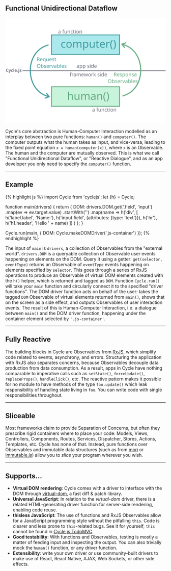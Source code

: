 ## Functional Unidirectional Dataflow

![Human-Computer Interaction in Cycle.js](/img/human-computer-diagram.svg)

Cycle's core abstraction is Human-Computer Interaction modelled as an interplay between two pure functions: `human()` and `computer()`. The computer outputs what the human takes as input, and vice-versa, leading to the fixed point equation `x = human(computer(x))`, where `x` is an Observable. The human and the computer are mutually observed. This is what we call "Functional Unidirectional Dataflow", or "Reactive Dialogue", and as an app developer you only need to specify the `computer()` function.

- - -

## Example

{% highlight js %}
import Cycle from 'cyclejs';
let {h} = Cycle;

function main(drivers) {
  return {
    DOM: drivers.DOM.get('.field', 'input')
      .map(ev => ev.target.value)
      .startWith('')
      .map(name =>
        h('div', [
          h('label.label', 'Name:'),
          h('input.field', {attributes: {type: 'text'}}),
          h('hr'),
          h('h1.header', 'Hello ' + name)
        ])
      )
  };
}

Cycle.run(main, {
  DOM: Cycle.makeDOMDriver('.js-container')
});
{% endhighlight %}

The input of `main` is `drivers`, a collection of Observables from the "external world". `drivers.DOM` is a queryable collection of Observable user events happening on elements on the DOM. Query it using a getter: `get(selector, eventType)` returns an Observable of `eventType` events happening on elements specified by `selector`. This goes through a series of RxJS operations to produce an Observable of virtual DOM elements created with the `h()` helper, which is returned and tagged as `DOM`. Function `Cycle.run()` will take your `main` function and circularly connect it to the specified "driver functions". The DOM driver function acts on behalf of the user: takes the tagged `DOM` Observable of virtual elements returned from `main()`, shows that on the screen as a side effect, and outputs Observables of user interaction events. The result of this is Human-Computer Interaction, i.e. a dialogue between `main()` and the DOM driver function, happening under the container element selected by `'.js-container'`.

- - -

## Fully Reactive

The building blocks in Cycle are Observables from [RxJS](https://github.com/Reactive-Extensions/RxJS), which simplify code related to events, asynchrony, and errors. Structuring the application with RxJS also separates concerns, because Observables decouple data production from data consumption. As a result, apps in Cycle have nothing comparable to imperative calls such as `setState()`, `forceUpdate()`, `replaceProps()`, `handleClick()`, etc. The reactive pattern makes it possible for no module to have methods of the type `foo.update()` which leak responsibility of handling state living in `foo`. You can write code with single responsibilities throughout.

- - -

## Sliceable

Most frameworks claim to provide Separation of Concerns, but often they prescribe rigid containers where to place your code: Models, Views, Controllers, Components, Routes, Services, Dispatcher, Stores, Actions, Templates, etc. Cycle has none of that. Instead, pure functions over Observables and immutable data structures (such as from [mori](https://swannodette.github.io/mori/) or [Immutable.js](https://facebook.github.io/immutable-js/)) allow you to *slice* your program wherever you wish. 

- - -

## Supports...

- **Virtual DOM rendering**: Cycle comes with a driver to interface with the DOM through [virtual-dom](https://github.com/Matt-Esch/virtual-dom), a fast diff & patch library.
- **Universal JavaScript**: In relation to the *virtual-dom* driver, there is a related HTML-generating driver function for server-side rendering, enabling code reuse.
- **thisless JavaScript**: The use of functions and RxJS Observables allow for a JavaScript programming style without the pitfalling `this`. Code is clearer and less prone to `this`-related bugs. See it for yourself, `this` cannot be found in [Cycle.js TodoMVC](https://github.com/staltz/todomvc-cycle/tree/master/js).
- **Good testability**: With functions and Observables, testing is mostly a matter of feeding input and inspecting the output. You can also trivially mock the `human()` function, or any driver function.
- **Extensibility**: write your own driver or use community-built drivers to make use of React, React Native, AJAX, Web Sockets, or other side effects.

